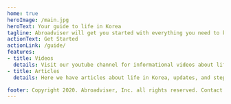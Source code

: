 ```yaml
---
home: true
heroImage: /main.jpg
heroText: Your guide to life in Korea
tagline: Abroadviser will get you started with everything you need to know to live in South Korea
actionText: Get Started
actionLink: /guide/
features:
- title: Videos
  details: Visit our youtube channel for informational videos about life in Korea! Whether it's about everyday life or culture, we have it!
- title: Articles
  details: Here we have articles about life in Korea, updates, and step by step "how to" explanations.

footer: Copyright 2020. Abroadviser, Inc. all rights reserved. Contact us, biz@abroadviser.com
---
```

